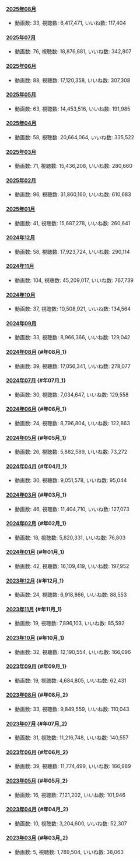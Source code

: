 #### [2025年08月](videos/202508 "wikilink")

-   動画数: 33, 視聴数: 6,417,471, いいね数: 117,404

#### [2025年07月](videos/202507 "wikilink")

-   動画数: 76, 視聴数: 18,876,881, いいね数: 342,807

#### [2025年06月](videos/202506 "wikilink")

-   動画数: 88, 視聴数: 17,120,358, いいね数: 307,308

#### [2025年05月](videos/202505 "wikilink")

-   動画数: 63, 視聴数: 14,453,516, いいね数: 191,985

#### [2025年04月](videos/202504 "wikilink")

-   動画数: 58, 視聴数: 20,664,064, いいね数: 335,522

#### [2025年03月](videos/202503 "wikilink")

-   動画数: 71, 視聴数: 15,436,208, いいね数: 280,660

#### [2025年02月](videos/202502 "wikilink")

-   動画数: 96, 視聴数: 31,860,160, いいね数: 610,683

#### [2025年01月](videos/202501 "wikilink")

-   動画数: 41, 視聴数: 15,687,278, いいね数: 260,641

#### [2024年12月](videos/202412 "wikilink")

-   動画数: 58, 視聴数: 17,923,724, いいね数: 290,114

#### [2024年11月](videos/202411 "wikilink")

-   動画数: 104, 視聴数: 45,209,017, いいね数: 767,739

#### [2024年10月](videos/202410 "wikilink")

-   動画数: 37, 視聴数: 10,508,921, いいね数: 134,564

#### [2024年09月](videos/202409 "wikilink")

-   動画数: 33, 視聴数: 8,966,366, いいね数: 129,042

#### [2024年08月](videos/202408 "wikilink") {#年08月_1}

-   動画数: 39, 視聴数: 17,056,341, いいね数: 278,077

#### [2024年07月](videos/202407 "wikilink") {#年07月_1}

-   動画数: 30, 視聴数: 7,034,647, いいね数: 129,558

#### [2024年06月](videos/202406 "wikilink") {#年06月_1}

-   動画数: 24, 視聴数: 8,796,804, いいね数: 122,863

#### [2024年05月](videos/202405 "wikilink") {#年05月_1}

-   動画数: 26, 視聴数: 5,882,589, いいね数: 73,272

#### [2024年04月](videos/202404 "wikilink") {#年04月_1}

-   動画数: 30, 視聴数: 9,051,578, いいね数: 95,044

#### [2024年03月](videos/202403 "wikilink") {#年03月_1}

-   動画数: 46, 視聴数: 11,404,710, いいね数: 127,073

#### [2024年02月](videos/202402 "wikilink") {#年02月_1}

-   動画数: 18, 視聴数: 5,820,331, いいね数: 76,803

#### [2024年01月](videos/202401 "wikilink") {#年01月_1}

-   動画数: 42, 視聴数: 16,109,419, いいね数: 197,952

#### [2023年12月](videos/202312 "wikilink") {#年12月_1}

-   動画数: 24, 視聴数: 6,918,866, いいね数: 88,553

#### [2023年11月](videos/202311 "wikilink") {#年11月_1}

-   動画数: 19, 視聴数: 7,896,103, いいね数: 85,592

#### [2023年10月](videos/202310 "wikilink") {#年10月_1}

-   動画数: 32, 視聴数: 12,190,554, いいね数: 166,096

#### [2023年09月](videos/202309 "wikilink") {#年09月_1}

-   動画数: 19, 視聴数: 4,684,805, いいね数: 62,431

#### [2023年08月](videos/202308 "wikilink") {#年08月_2}

-   動画数: 33, 視聴数: 9,849,559, いいね数: 110,043

#### [2023年07月](videos/202307 "wikilink") {#年07月_2}

-   動画数: 31, 視聴数: 11,216,748, いいね数: 140,557

#### [2023年06月](videos/202306 "wikilink") {#年06月_2}

-   動画数: 39, 視聴数: 11,774,499, いいね数: 166,989

#### [2023年05月](videos/202305 "wikilink") {#年05月_2}

-   動画数: 16, 視聴数: 7,121,202, いいね数: 101,946

#### [2023年04月](videos/202304 "wikilink") {#年04月_2}

-   動画数: 10, 視聴数: 3,204,600, いいね数: 52,307

#### [2023年03月](videos/202303 "wikilink") {#年03月_2}

-   動画数: 5, 視聴数: 1,789,504, いいね数: 38,063
